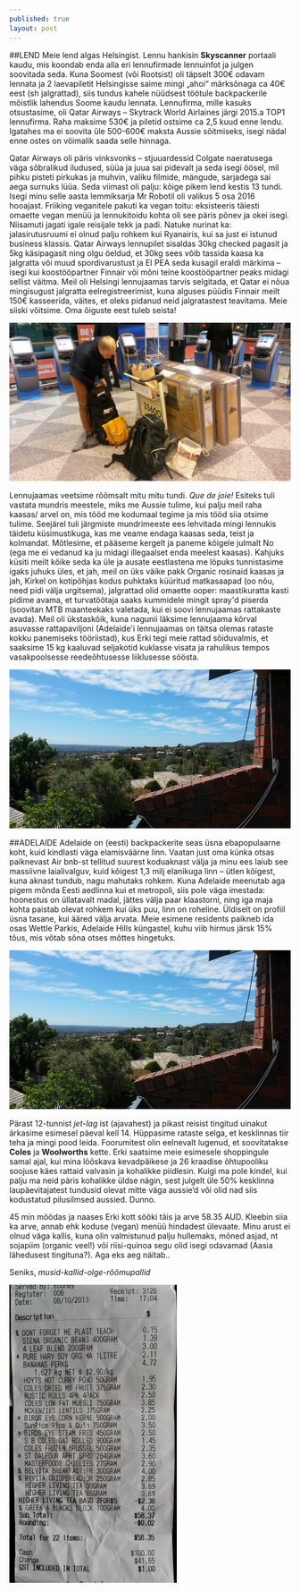 ```yaml
---
published: true
layout: post
---
```

##LEND
Meie lend algas Helsingist. Lennu hankisin **Skyscanner** portaali kaudu, mis koondab enda alla eri lennufirmade lennuinfot ja julgen soovitada seda. Kuna Soomest (või Rootsist) oli täpselt 300€ odavam lennata ja 2 laevapiletit Helsingisse saime mingi „ahoi“ märksõnaga ca 40€ eest (sh jalgrattad), siis tundus kahele nüüdsest töötule backpackerile mõistlik lahendus Soome kaudu lennata. Lennufirma, mille kasuks otsustasime, oli Qatar Airways – Skytrack World Airlaines järgi 2015.a TOP1  lennufirma.  Raha maksime 530€ ja piletid ostsime ca 2,5 kuud enne lendu. Igatahes ma ei soovita üle 500-600€ maksta Aussie sõitmiseks, isegi nädal enne ostes on võimalik saada selle hinnaga. 

Qatar Airways oli päris vinksvonks – stjuuardessid Colgate naeratusega väga sõbralikud iludused, süüa ja juua sai pidevalt ja seda isegi öösel, mil  pihku pisteti pirkukas ja muhvin, valiku filmide, mängude, sarjadega sai aega surnuks lüüa. Seda viimast oli palju: kõige pikem lend kestis 13 tundi. Isegi minu selle aasta lemmiksarja Mr Robotil oli valikus 5 osa 2016 hooajast. Friiking veganitele pakuti ka vegan toitu:  eksisteeris täiesti omaette vegan menüü ja lennukitoidu kohta oli see päris põnev ja okei isegi. Niisamuti jagati igale reisijale tekk ja padi. Natuke nurinat ka: jalasirutusruumi ei olnud palju rohkem kui Ryanairis, kui sa just ei istunud business klassis. Qatar Airways lennupilet sisaldas 30kg checked pagasit ja 5kg käsipagasit ning olgu öeldud, et 30kg sees võib tassida kaasa ka jalgratta või muud spordivarustust ja EI PEA seda kusagil eraldi märkima – isegi kui koostööpartner Finnair või mõni teine koostööpartner peaks midagi sellist väitma. Meil oli Helsingi lennujaamas tarvis selgitada, et Qatar ei nõua mingisugust jalgratta eelregistreerimist, kuna alguses püüdis Finnair meilt 150€ kasseerida, väites, et oleks pidanud neid jalgratastest teavitama. Meie siiski võitsime. Oma õiguste eest tuleb seista!

![Erki rattakastide ja seljakottidega](/images/lennujaamas.jpg "Erki rattakastide ja seljakottidega")

Lennujaamas veetsime rõõmsalt mitu mitu tundi. _Que de joie!_ Esiteks tuli vastata mundris meestele, miks me Aussie tulime, kui palju meil raha kaasas/ arvel on, mis tööd me kodumaal tegime ja mis tööd siia otsime tulime. Seejärel tuli järgmiste mundrimeeste ees lehvitada mingi lennukis täidetu küsimustikuga, kas me veame endaga kaasas seda, teist ja kolmandat. Mõtlesime, et pääseme kergelt ja paneme kõigele julmalt No (ega me ei vedanud ka ju midagi illegaalset enda meelest kaasas). Kahjuks küsiti meilt kõike seda ka üle ja ausate eestlastena me lõpuks tunnistasime igaks juhuks üles, et jah, meil on üks väike pakk Organic rosinaid kaasas ja jah, Kirkel on kotipõhjas kodus puhktaks küüritud matkasaapad (oo nõu, need pidi välja urgitsema), jalgrattad olid omaette ooper: maastikuratta kasti pidime avama, et turvatöötaja saaks kummidele mingit spray'd piserda (soovitan MTB maanteekaks valetada, kui ei soovi lennujaamas rattakaste avada). Meil oli ükstaskõik, kuna nagunii läksime lennujaama kõrval asuvasse rattapaviljoni (Adelaide'i lennujaamas on täitsa olemas rataste kokku panemiseks tööriistad), kus Erki tegi meie rattad sõiduvalmis, et saaksime 15 kg kaaluvad seljakotid kuklasse visata ja rahulikus tempos vasakpoolsesse reedeõhtusesse liiklusesse söösta.

![Adelaide Hills I](/images/balconyview.jpg "Adelaide Hills I")

##ADELAIDE
Adelaide on (eesti) backpackerite seas üsna ebapopulaarne koht, kuid kindlasti väga elamisväärne linn. Vaatan just oma künka otsas paiknevast Air bnb-st tellitud suurest koduaknast välja ja minu ees laiub see massiivne laialivalguv, kuid kõigest 1,3 milj elanikuga linn – ütlen kõigest, kuna aknast tundub, nagu mahutaks rohkem. Kuna Adelaide meenutab aga pigem mõnda Eesti aedlinna kui et metropoli, siis pole väga imestada:  hoonestus on üllatavalt madal, jättes välja paar klaastorni, ning iga maja kohta paistab olevat rohkem kui üks puu,  linn on roheline. Üldiselt on profiil üsna tasane, kui ääred välja arvata. Meie esimene residents paikneb ida osas Wettle Parkis, Adelaide Hills küngastel, kuhu viib hirmus järsk 15% tõus, mis võtab sõna otses mõttes hingetuks. 

![Adelaide Hills II](/images/balconyview.jpg "Adelaide Hills II")

Pärast 12-tunnist _jet-lag_ ist (ajavahest) ja pikast reisist tingitud uinakut ärkasime esimesel päeval kell 14. Hüppasime rataste selga, et kesklinnas tiir teha ja mingi pood leida. Foorumitest olin eelnevalt lugenud, et soovitatakse **Coles**  ja **Woolworths** kette. Erki saatsime meie esimesele shoppingule samal ajal, kui mina lõõskava kevadpäikese ja 26 kraadise õhtupooliku soojuse käes rattaid valvasin ja kohalikke piidlesin. Kuigi ma pole kindel, kui palju ma neid päris kohalikke üldse nägin, sest julgelt üle 50% kesklinna laupäevitajatest tundusid olevat mitte väga aussie’d või olid nad siis kodustatud pilusilmsed aussied. Dunno. 

45 min möödas ja naases Erki kott sööki täis ja arve 58.35 AUD. Kleebin siia ka arve, annab ehk koduse (vegan) menüü hindadest ülevaate. Minu arust ei olnud väga kallis, kuna olin valmistunud palju hullemaks, mõned asjad, nt sojapiim (organic veel!) või riisi-quinoa segu olid isegi odavamad (Aasia lähedusest tingituna?). Aga eks aeg näitab..

Seniks, _musid-kallid-olge-rõõmupallid_

![first check](/images/20161009_110315.jpg "first check")
